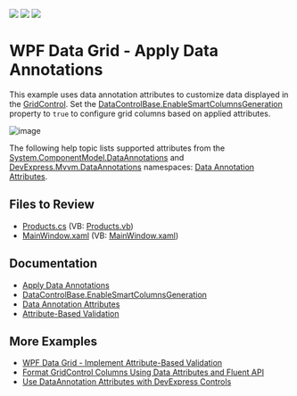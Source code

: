 <!-- default badges list -->
![](https://img.shields.io/endpoint?url=https://codecentral.devexpress.com/api/v1/VersionRange/128648238/22.2.2%2B)
[![](https://img.shields.io/badge/Open_in_DevExpress_Support_Center-FF7200?style=flat-square&logo=DevExpress&logoColor=white)](https://supportcenter.devexpress.com/ticket/details/E2579)
[![](https://img.shields.io/badge/📖_How_to_use_DevExpress_Examples-e9f6fc?style=flat-square)](https://docs.devexpress.com/GeneralInformation/403183)
<!-- default badges end -->

# WPF Data Grid - Apply Data Annotations

This example uses data annotation attributes to customize data displayed in the [GridControl](https://docs.devexpress.com/WPF/DevExpress.Xpf.Grid.GridControl). Set the [DataControlBase.EnableSmartColumnsGeneration](https://docs.devexpress.com/WPF/DevExpress.Xpf.Grid.DataControlBase.EnableSmartColumnsGeneration) property to `true` to configure grid columns based on applied attributes.

![image](https://user-images.githubusercontent.com/65009440/209819101-4460427c-df7e-4db4-ae5a-908b50574713.png)

The following help topic lists supported attributes from the [System.ComponentModel.DataAnnotations](https://learn.microsoft.com/en-us/dotnet/api/system.componentmodel.dataannotations) and [DevExpress.Mvvm.DataAnnotations](https://docs.devexpress.com/CoreLibraries/DevExpress.Mvvm.DataAnnotations) namespaces: [Data Annotation Attributes](https://docs.devexpress.com/WPF/16863/mvvm-framework/data-annotation-attributes).

## Files to Review

* [Products.cs](./CS/Apply%20Data%20Annotations/Products.cs) (VB: [Products.vb](./VB/Apply%20Data%20Annotations/Products.vb))
* [MainWindow.xaml](./CS/Apply%20Data%20Annotations/MainWindow.xaml) (VB: [MainWindow.xaml](./VB/Apply%20Data%20Annotations/MainWindow.xaml))

## Documentation

* [Apply Data Annotations](https://docs.devexpress.com/WPF/8834/controls-and-libraries/data-grid/grid-view-data-layout/columns-and-card-fields/applying-data-annotations)
* [DataControlBase.EnableSmartColumnsGeneration](https://docs.devexpress.com/WPF/DevExpress.Xpf.Grid.DataControlBase.EnableSmartColumnsGeneration)
* [Data Annotation Attributes](https://docs.devexpress.com/WPF/16863/mvvm-framework/data-annotation-attributes)
* [Attribute-Based Validation](https://docs.devexpress.com/WPF/9770/controls-and-libraries/data-grid/data-editing-and-validation/input-validation/attribute-based-validation)

## More Examples

* [WPF Data Grid - Implement Attribute-Based Validation](https://github.com/DevExpress-Examples/how-to-implement-attributes-based-validation-e3191)
* [Format GridControl Columns Using Data Attributes and Fluent API](https://github.com/DevExpress-Examples/how-to-format-gridcontrol-columns-using-data-attributes-and-fluent-api-e5119)
* [Use DataAnnotation Attributes with DevExpress Controls](https://github.com/DevExpress-Examples/how-to-use-dataannotation-attributes-with-devexpress-controls-e5179)
